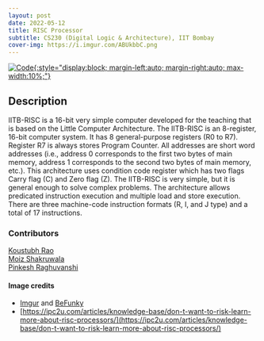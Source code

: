 ```yaml
---
layout: post
date: 2022-05-12
title: RISC Processor
subtitle: CS230 (Digital Logic & Architecture), IIT Bombay
cover-img: https://i.imgur.com/ABUkbbC.png
---
```


[![Code](https://i.imgur.com/AtIPmkl.png){:style="display:block; margin-left:auto; margin-right:auto; max-width:10%;"}](https://github.com/sarthakmittal92/risc-proc)

## Description
IITB-RISC is a 16-bit very simple computer developed for the
teaching that is based on the Little Computer Architecture.
The IITB-RISC is an 8-register, 16-bit computer system. It has
8 general-purpose registers (R0 to R7). Register R7 is always
stores Program Counter. All addresses are short word addresses
(i.e., address 0 corresponds to the first two bytes of main
memory, address 1 corresponds to the second two bytes of main
memory, etc.). This architecture uses condition code register
which has two flags Carry flag (C) and Zero flag (Z). The
IITB-RISC is very simple, but it is general enough to solve
complex problems. The architecture allows predicated instruction
execution and multiple load and store execution. There are
three machine-code instruction formats (R, I, and J type) and
a total of 17 instructions.

### Contributors
[Koustubh Rao](https://github.com/YKoustubhRao)  
[Moiz Shakruwala](https://github.com/Moiz-Shakruwala)  
[Pinkesh Raghuvanshi](https://github.com/Pinkesh2312)

#### Image credits
- [Imgur](https://imgur.com/) and [BeFunky](https://www.befunky.com/dashboard/)
- [https://ipc2u.com/articles/knowledge-base/don-t-want-to-risk-learn-more-about-risc-processors/](https://ipc2u.com/articles/knowledge-base/don-t-want-to-risk-learn-more-about-risc-processors/)